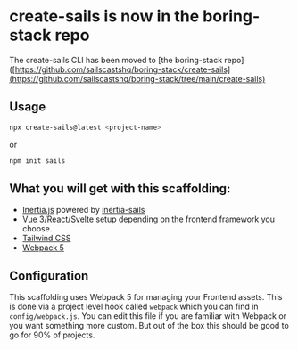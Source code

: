 
# create-sails is now in the boring-stack repo

The create-sails CLI has been moved to [the boring-stack repo]([https://github.com/sailscastshq/boring-stack/create-sails](https://github.com/sailscastshq/boring-stack/tree/main/create-sails)

## Usage

```sh
npx create-sails@latest <project-name>
```

or

```sh
npm init sails
```

## What you will get with this scaffolding:

- [Inertia.js](https://inertiajs.com) powered by [inertia-sails](https://github.com/sailscastshq/create-sails)
- [Vue 3](https://vuejs.org)/[React](https://reactjs.org)/[Svelte](https://svelte.dev) setup depending on the frontend framework you choose.
- [Tailwind CSS](https://tailwindcss.com)
- [Webpack 5](https://webpack.js.org)

## Configuration

This scaffolding uses Webpack 5 for managing your Frontend assets. This is done via a project level hook called `webpack` which you can find in `config/webpack.js`. You can edit this file if you are familiar with Webpack or you want something more custom. But out of the box this should be good to go for 90% of projects.
